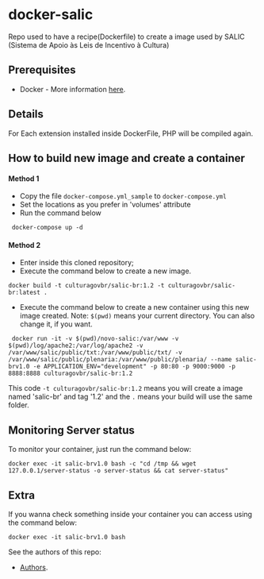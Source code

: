 # docker-salic

Repo used to have a recipe(Dockerfile) to create a image used by SALIC (Sistema de Apoio às Leis de Incentivo à Cultura)

## Prerequisites

* Docker - More information [here](http://pt.slideshare.net/vinnyfs89/docker-essa-baleia-vai-te-conquistar?qid=aed7b752-f313-4515-badd-f3bf811c8a35&v=&b=&from_search=1).

## Details

For Each extension installed inside DockerFile, PHP will be compiled again.

## How to build new image and create a container

#### Method 1

 * Copy the file ```docker-compose.yml_sample``` to ```docker-compose.yml``` 
 * Set the locations as you prefer in 'volumes' attribute
 * Run the command below
```
 docker-compose up -d
```

#### Method 2
* Enter inside this cloned repository;
* Execute the command below to create a new image.
```
docker build -t culturagovbr/salic-br:1.2 -t culturagovbr/salic-br:latest .
```
* Execute the command below to create a new container using this new image created. Note: `$(pwd)` means your current directory. You can also change it, if you want.
```
 docker run -it -v $(pwd)/novo-salic:/var/www -v $(pwd)/log/apache2:/var/log/apache2 -v /var/www/salic/public/txt:/var/www/public/txt/ -v /var/www/salic/public/plenaria:/var/www/public/plenaria/ --name salic-brv1.0 -e APPLICATION_ENV="development" -p 80:80 -p 9000:9000 -p 8888:8888 culturagovbr/salic-br:1.2
```

This code `-t culturagovbr/salic-br:1.2` means you will create a image named 'salic-br' and tag '1.2' and the `.` means your build will use the same folder.



## Monitoring Server status

To monitor your container, just run the command below:
```
docker exec -it salic-brv1.0 bash -c "cd /tmp && wget 127.0.0.1/server-status -o server-status && cat server-status"
```

## Extra

If you wanna check something inside your container you can access using the command below:
```
docker exec -it salic-brv1.0 bash
```

See the authors of this repo:
* [Authors](./Authors.md).
